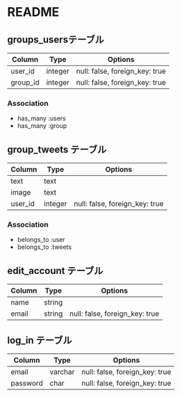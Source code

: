 # README

## groups_usersテーブル

|Column|Type|Options|
|------|----|-------|
|user_id|integer|null: false, foreign_key: true|
|group_id|integer|null: false, foreign_key: true|
### Association
- has_many :users
- has_many :group

## group_tweets テーブル
|Column|Type|Options|
|------|----|-------|
|text|text||
|image|text||
|user_id|integer|null: false, foreign_key: true|
### Association
- belongs_to :user
- belongs_to :tweets

## edit_account テーブル
|Column|Type|Options|
|------|----|-------|
|name|string||null: false, foreign_key: true|
|email|string|null: false, foreign_key: true|

## log_in テーブル
|Column|Type|Options|
|------|----|-------|
|email|varchar|null: false, foreign_key: true|
|password|char|null: false, foreign_key: true|

